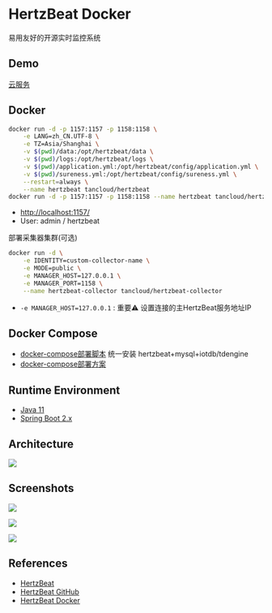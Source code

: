 # HertzBeat Docker

易用友好的开源实时监控系统

## Demo
[云服务](https://console.tancloud.cn/)

## Docker
```sh
docker run -d -p 1157:1157 -p 1158:1158 \
    -e LANG=zh_CN.UTF-8 \
    -e TZ=Asia/Shanghai \
    -v $(pwd)/data:/opt/hertzbeat/data \
    -v $(pwd)/logs:/opt/hertzbeat/logs \
    -v $(pwd)/application.yml:/opt/hertzbeat/config/application.yml \
    -v $(pwd)/sureness.yml:/opt/hertzbeat/config/sureness.yml \
    --restart=always \
    --name hertzbeat tancloud/hertzbeat
docker run -d -p 1157:1157 -p 1158:1158 --name hertzbeat tancloud/hertzbeat
```
- [http://localhost:1157/](http://localhost:1157/)
- User: admin / hertzbeat

部署采集器集群(可选)
```sh
docker run -d \
    -e IDENTITY=custom-collector-name \
    -e MODE=public \
    -e MANAGER_HOST=127.0.0.1 \
    -e MANAGER_PORT=1158 \
    --name hertzbeat-collector tancloud/hertzbeat-collector
```
- `-e MANAGER_HOST=127.0.0.1` : 重要⚠️ 设置连接的主HertzBeat服务地址IP

## Docker Compose
- [docker-compose部署脚本](https://github.com/dromara/hertzbeat/tree/master/script/docker-compose) 统一安装 hertzbeat+mysql+iotdb/tdengine
- [docker-compose部署方案](https://github.com/dromara/hertzbeat/tree/master/script/docker-compose/README.md)

## Runtime Environment
- [Java 11](https://openjdk.java.net/projects/jdk/11/)
- [Spring Boot 2.x](https://spring.io/projects/spring-boot)

## Architecture
![](https://hertzbeat.com/zh-cn/img/docs/hertzbeat-arch.png)

## Screenshots
![](https://hertzbeat.com/zh-cn/img/home/0.png)

![](https://hertzbeat.com/zh-cn/img/home/1.png)

![](https://hertzbeat.com/zh-cn/img/home/2.png)

## References
- [HertzBeat](https://hertzbeat.com/zh-cn/)
- [HertzBeat GitHub](https://github.com/dromara/hertzbeat)
- [HertzBeat Docker](https://hertzbeat.com/zh-cn/docs/start/docker-deploy/)